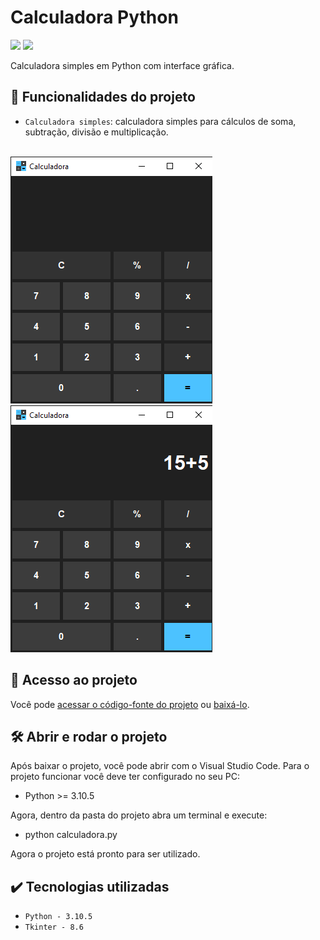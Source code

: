 # Calculadora Python

<p align="left">
    <!-- <img src="https://img.shields.io/badge/Status-Conclu%C3%ADdo-brightgreen?style=for-the-badge"/> -->
    <img src="https://img.shields.io/badge/Status-Em%20Desenvolvimento-orange?style=for-the-badge"/>
    <img src="https://img.shields.io/github/license/GabrielSchiavo/calculadora-python?color=blue&style=for-the-badge"/>
</p>

Calculadora simples em Python com interface gráfica.

## :hammer: Funcionalidades do projeto
- `Calculadora simples`: calculadora simples para cálculos de soma, subtração, divisão e multiplicação.

<br>
<img src="./assets/screenshot/screenshot1.png" alt="Screenshot 1"/>
<img src="./assets/screenshot/screenshot2.png" alt="Screenshot 2"/>

## :file_folder: Acesso ao projeto
Você pode [acessar o código-fonte do projeto](https://github.com/GabrielSchiavo/calculadora-python) ou [baixá-lo](https://github.com/GabrielSchiavo/calculadora-python/archive/refs/heads/main.zip).

## 	:hammer_and_wrench: Abrir e rodar o projeto
Após baixar o projeto, você pode abrir com o Visual Studio Code. Para o projeto funcionar você deve ter configurado no seu PC:

* Python >= 3.10.5

Agora, dentro da pasta do projeto abra um terminal e execute:

* python calculadora.py

Agora o projeto está pronto para ser utilizado.

## :heavy_check_mark: Tecnologias utilizadas
* `Python - 3.10.5`
* `Tkinter - 8.6`

